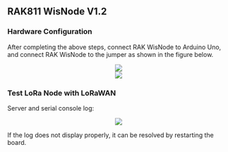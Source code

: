 ## RAK811 WisNode V1.2

### Hardware Configuration

After completing the above steps, connect RAK WisNode to Arduino Uno, and connect RAK WisNode to the jumper as shown in the figure below.

<div align=center> <img src="https://github.com/RAKWireless/WisNode-Arduino-Library/blob/master/Documents%20and%20tools/image/V1.2_jump.png" /> </div>

<div align=center> <img src="https://github.com/RAKWireless/WisNode-Arduino-Library/blob/master/Documents%20and%20tools/image/merge_connect.png" /> </div>

### Test LoRa Node with LoRaWAN

Server and serial console log:

<div align=center> <img src="https://github.com/RAKWireless/WisNode-Arduino-Library/blob/master/Documents%20and%20tools/image/LoRaWAN_log.png" /> </div>

If the log does not display properly, it can be resolved by restarting the board.